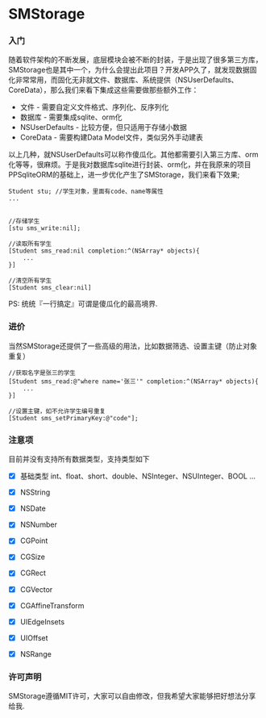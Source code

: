 # SMStorage

### 入门
随着软件架构的不断发展，底层模块会被不断的封装，于是出现了很多第三方库，SMStorage也是其中一个，为什么会提出此项目？开发APP久了，就发现数据固化非常常用，而固化无非就文件、数据库、系统提供（NSUserDefaults、CoreData），那么我们来看下集成这些需要做那些额外工作：

* 文件 - 需要自定义文件格式、序列化、反序列化
* 数据库 - 需要集成sqlite、orm化
* NSUserDefaults - 比较方便，但只适用于存储小数据
* CoreData - 需要构建Data Model文件，类似另外手动建表

以上几种，就NSUserDefaults可以称作傻瓜化。其他都需要引入第三方库、orm化等等，很麻烦。于是我对数据库sqlite进行封装、orm化，并在我原来的项目PPSqliteORM的基础上，进一步优化产生了SMStorage，我们来看下效果;

```
Student stu; //学生对象，里面有code、name等属性
...


//存储学生
[stu sms_write:nil];

//读取所有学生
[Student sms_read:nil completion:^(NSArray* objects){
	...
}]

//清空所有学生
[Student sms_clear:nil]

```
PS: 统统『一行搞定』可谓是傻瓜化的最高境界.

### 进价

当然SMStorage还提供了一些高级的用法，比如数据筛选、设置主键（防止对象重复）

```
//获取名字是张三的学生
[Student sms_read:@"where name='张三'" completion:^(NSArray* objects){
	...
}]

//设置主键，如不允许学生编号重复
[Student sms_setPrimaryKey:@"code"];
```

### 注意项
目前并没有支持所有数据类型，支持类型如下

- [x] 基础类型 int、float、short、double、NSInteger、NSUInteger、BOOL ...
- [x] NSString
- [x] NSDate
- [x] NSNumber
- [x] CGPoint
- [x] CGSize
- [x] CGRect
- [x] CGVector
- [x] CGAffineTransform
- [x] UIEdgeInsets
- [x] UIOffset
- [x] NSRange


### 许可声明
SMStorage遵循MIT许可，大家可以自由修改，但我希望大家能够把好想法分享给我.